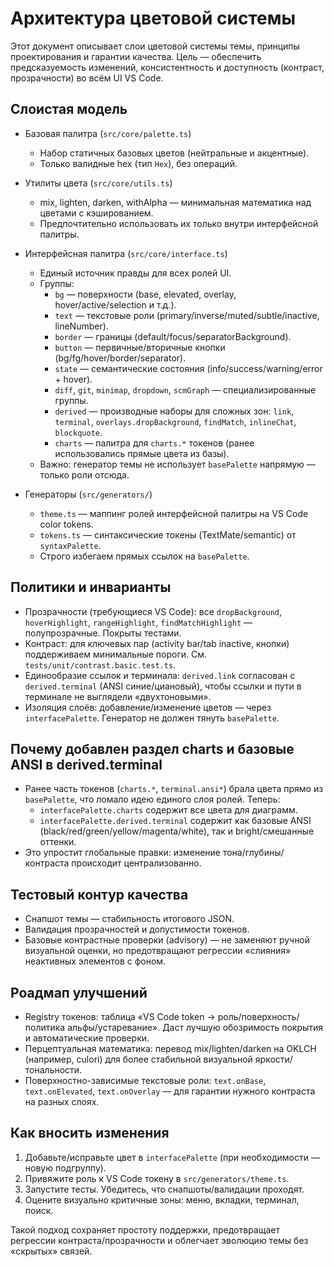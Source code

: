 # Архитектура цветовой системы

Этот документ описывает слои цветовой системы темы, принципы проектирования и гарантии качества. Цель — обеспечить предсказуемость изменений, консистентность и доступность (контраст, прозрачности) во всём UI VS Code.

## Слоистая модель

- Базовая палитра (`src/core/palette.ts`)

  - Набор статичных базовых цветов (нейтральные и акцентные).
  - Только валидные hex (тип `Hex`), без операций.

- Утилиты цвета (`src/core/utils.ts`)

  - mix, lighten, darken, withAlpha — минимальная математика над цветами с кэшированием.
  - Предпочтительно использовать их только внутри интерфейсной палитры.

- Интерфейсная палитра (`src/core/interface.ts`)

  - Единый источник правды для всех ролей UI.
  - Группы:
    - `bg` — поверхности (base, elevated, overlay, hover/active/selection и т.д.).
    - `text` — текстовые роли (primary/inverse/muted/subtle/inactive, lineNumber).
    - `border` — границы (default/focus/separatorBackground).
    - `button` — первичные/вторичные кнопки (bg/fg/hover/border/separator).
    - `state` — семантические состояния (info/success/warning/error + hover).
    - `diff`, `git`, `minimap`, `dropdown`, `scmGraph` — специализированные группы.
    - `derived` — производные наборы для сложных зон: `link`, `terminal`, `overlays.dropBackground`, `findMatch`, `inlineChat`, `blockquote`.
    - `charts` — палитра для `charts.*` токенов (ранее использовались прямые цвета из базы).
  - Важно: генератор темы не использует `basePalette` напрямую — только роли отсюда.

- Генераторы (`src/generators/`)

  - `theme.ts` — маппинг ролей интерфейсной палитры на VS Code color tokens.
  - `tokens.ts` — синтаксические токены (TextMate/semantic) от `syntaxPalette`.
  - Строго избегаем прямых ссылок на `basePalette`.

## Политики и инварианты

- Прозрачности (требующиеся VS Code): все `dropBackground`, `hoverHighlight`, `rangeHighlight`, `findMatchHighlight` — полупрозрачные. Покрыты тестами.
- Контраст: для ключевых пар (activity bar/tab inactive, кнопки) поддерживаем минимальные пороги. См. `tests/unit/contrast.basic.test.ts`.
- Единообразие ссылок и терминала: `derived.link` согласован с `derived.terminal` (ANSI синие/циановый), чтобы ссылки и пути в терминале не выглядели «двухтоновыми».
- Изоляция слоёв: добавление/изменение цветов — через `interfacePalette`. Генератор не должен тянуть `basePalette`.

## Почему добавлен раздел charts и базовые ANSI в derived.terminal

- Ранее часть токенов (`charts.*`, `terminal.ansi*`) брала цвета прямо из `basePalette`, что ломало идею единого слоя ролей. Теперь:
  - `interfacePalette.charts` содержит все цвета для диаграмм.
  - `interfacePalette.derived.terminal` содержит как базовые ANSI (black/red/green/yellow/magenta/white), так и bright/смешанные оттенки.
- Это упростит глобальные правки: изменение тона/глубины/контраста происходит централизованно.

## Тестовый контур качества

- Снапшот темы — стабильность итогового JSON.
- Валидация прозрачностей и допустимости токенов.
- Базовые контрастные проверки (advisory) — не заменяют ручной визуальной оценки, но предотвращают регрессии «слияния» неактивных элементов с фоном.

## Роадмап улучшений

- Registry токенов: таблица «VS Code token → роль/поверхность/политика альфы/устаревание». Даст лучшую обозримость покрытия и автоматические проверки.
- Перцептуальная математика: перевод mix/lighten/darken на OKLCH (например, culori) для более стабильной визуальной яркости/тональности.
- Поверхностно-зависимые текстовые роли: `text.onBase`, `text.onElevated`, `text.onOverlay` — для гарантии нужного контраста на разных слоях.

## Как вносить изменения

1) Добавьте/исправьте цвет в `interfacePalette` (при необходимости — новую подгруппу).
2) Привяжите роль к VS Code токену в `src/generators/theme.ts`.
3) Запустите тесты. Убедитесь, что снапшоты/валидации проходят.
4) Оцените визуально критичные зоны: меню, вкладки, терминал, поиск.

Такой подход сохраняет простоту поддержки, предотвращает регрессии контраста/прозрачности и облегчает эволюцию темы без «скрытых» связей.
